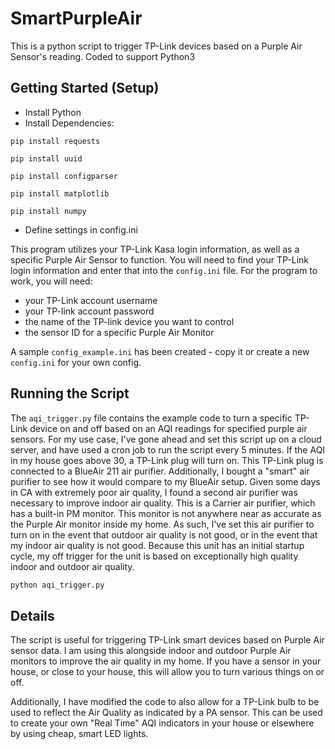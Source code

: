 # SmartPurpleAir
 This is a python script to trigger TP-Link devices based on a Purple Air Sensor's reading.  Coded to support Python3

## Getting Started (Setup)

- Install Python
- Install Dependencies:

`pip install requests`

`pip install uuid`

`pip install configparser`

`pip install matplotlib`

`pip install numpy`


- Define settings in config.ini

This program utilizes your TP-Link Kasa login information, as well as a specific Purple Air Sensor to function.  You will need to find your TP-Link login information and enter that into the `config.ini` file.  For the program to work, you will need:

- your TP-Link account username
- your TP-link account password
- the name of the TP-link device you want to control
- the sensor ID for a specific Purple Air Monitor

A sample `config_example.ini` has been created - copy it or create a new `config.ini` for your own config.

## Running the Script

The `aqi_trigger.py` file contains the example code to turn a specific TP-Link device on and off based on an AQI readings for specified purple air sensors.
For my use case, I've gone ahead and set this script up on a cloud server, and have used a cron job to run the script every 5 minutes.  If the AQI in my house goes above 30, a TP-Link plug will turn on.  This TP-Link plug is connected to a BlueAir 211 air purifier.
Additionally, I bought a "smart" air purifier to see how it would compare to my BlueAir setup. Given some days in CA with extremely poor air quality, I found a second air purifier was necessary to improve indoor air quality.  This is a Carrier air purifier, which has a
built-in PM monitor.  This monitor is not anywhere near as accurate as the Purple Air monitor inside my home.  As such, I've set this air purifier to turn on in the event that outdoor air quality is not good, or in the event that my indoor air quality is not good.  Because
this unit has an initial startup cycle, my off trigger for the unit is based on exceptionally high quality indoor and outdoor air quality.

```sh
python aqi_trigger.py
```

## Details

The script is useful for triggering TP-Link smart devices based on Purple Air sensor data. I am using this alongside indoor and outdoor Purple Air monitors to improve the air quality in my home.  If you have a sensor in your house, or close to your house, this will allow you to turn various things on or off.  

Additionally, I have modified the code to also allow for a TP-Link bulb to be used to reflect the Air Quality as indicated by a PA sensor.  This can be used to create your own "Real Time" AQI indicators in your house or elsewhere by using cheap, smart LED lights.

